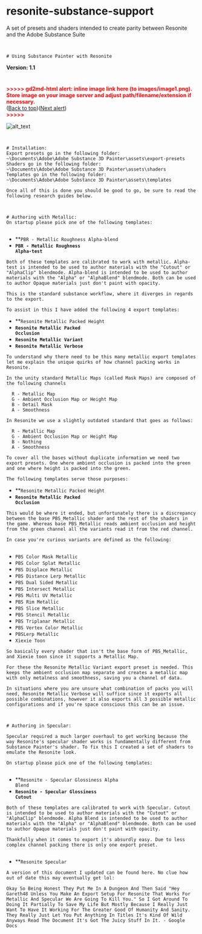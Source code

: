 # resonite-substance-support
 A set of presets and shaders intended to create parity between Resonite and the Adobe Substance Suite

```


# Using Substance Painter with Resonite
```


**Version: 1.1**


# 

<p id="gdcalert1" ><span style="color: red; font-weight: bold">>>>>>  gd2md-html alert: inline image link here (to images/image1.png). Store image on your image server and adjust path/filename/extension if necessary. </span><br>(<a href="#">Back to top</a>)(<a href="#gdcalert2">Next alert</a>)<br><span style="color: red; font-weight: bold">>>>>> </span></p>


![alt_text](images/image1.png "image_tooltip")



```


# Installation:
Export presets go in the following folder:
~\Documents\Adobe\Adobe Substance 3D Painter\assets\export-presets
Shaders go in the following folder:
~\Documents\Adobe\Adobe Substance 3D Painter\assets\shaders
Templates go in the following folder:
~\Documents\Adobe\Adobe Substance 3D Painter\assets\templates

Once all of this is done you should be good to go, be sure to read the following research guides below. 



# Authoring with Metallic:
On startup please pick one of the following templates:


```



* **<code>PBR - Metallic Roughness Alpha-blend</code></strong>
* <strong><code>PBR - Metallic Roughness Alpha-test</code></strong>


```
Both of these templates are calibrated to work with metallic. Alpha-test is intended to be used to author materials with the "Cutout" or "AlphaClip" blendmode. Alpha-blend is intended to be used to author materials with the "Alpha" or "AlphaBlend" blendmode. Both can be used to author Opaque materials just don't paint with opacity.

This is the standard substance workflow, where it diverges in regards to the export.

To assist in this I have added the following 4 export templates:

```



* **<code>Resonite Metallic Packed Height</code></strong>
* <strong><code>Resonite Metallic Packed Occlusion</code></strong>
* <strong><code>Resonite Metallic Variant</code></strong>
* <strong><code>Resonite Metallic Verbose</code></strong>


```
To understand why there need to be this many metallic export templates let me explain the unique quirks of how channel packing works in Resonite.

In the unity standard Metallic Maps (called Mask Maps) are composed of the following channels

  R - Metallic Map
  G - Ambient Occlusion Map or Height Map
  B - Detail Mask
  A - Smoothness

In Resonite we use a slightly outdated standard that goes as follows:

  R - Metallic Map
  G - Ambient Occlusion Map or Height Map
  B - Nothing
  A - Smoothness

To cover all the bases without duplicate information we need two export presets. One where ambient occlusion is packed into the green and one where height is packed into the green.

The following templates serve those purposes:

```



* **<code>Resonite Metallic Packed Height</code></strong>
* <strong><code>Resonite Metallic Packed Occlusion</code></strong>


```
This would be where it ended, but unfortunately there is a discrepancy between the base PBS_Metallic shader and the rest of the shaders in the game. Whereas base PBS_Metallic reads ambient occlusion and height from the green channel all the variants read it from the red channel.

In case you're curious variants are defined as the following:


```



* `PBS Color Mask Metallic`
* `PBS Color Splat Metallic`
* `PBS Displace Metallic`
* `PBS Distance Lerp Metallic`
* `PBS Dual Sided Metallic`
* `PBS Intersect Metallic`
* `PBS Multi UV Metallic`
* `PBS Rim Metallic`
* `PBS Slice Metallic`
* `PBS Stencil Metallic`
* `PBS Triplanar Metallic`
* `PBS Vertex Color Metallic`
* `PBSLerp Metallic`
* `Xiexie Toon`


```
So basically every shader that isn't the base form of PBS_Metallic, and Xiexie toon since it supports a Metallic Map.

For these the Resonite Metallic Variant export preset is needed. This keeps the ambient occlusion map separate and creates a metallic map with only metalness and smoothness, saving you a channel of data.

In situations where you are unsure what combination of packs you will need, Resonite Metallic Verbose will suffice since it exports all possible combinations, however it also exports all 3 possible metallic configurations and if you're space conscious this can be an issue.



# Authoring in Specular:

Specular required a much larger overhaul to get working because the way Resonite's specular shader works is fundamentally different from Substance Painter's shader. To fix this I created a set of shaders to emulate the Resonite look.

On startup please pick one of the following templates:


```



* **<code>Resonite - Specular Glossiness Alpha Blend</code></strong>
* <strong><code>Resonite - Specular Glossiness Cutout</code></strong>


```
Both of these templates are calibrated to work with Specular. Cutout  is intended to be used to author materials with the "Cutout" or "AlphaClip" blendmode. Alpha Blend is intended to be used to author materials with the "Alpha" or "AlphaBlend" blendmode. Both can be used to author Opaque materials just don't paint with opacity.

Thankfully when it comes to export it's absurdly easy. Due to less complex channel packing there is only one export preset.


```



* **<code>Resonite Specular</code></strong>


```
A version of this document I updated can be found here. No clue how out of date this may eventually get lol:

Okay So Being Honest They Put Me In A Dungeon And Then Said "Hey Gareth48 Unless You Make An Export Setup For Resonite That Works For Metallic And Specular We Are Going To Kill You." So I Got Around To Doing It Partially To Save My Life But Mostly Because I Really Just Want To Have It Working For The Greater Good Of Humanity And Sanity. They Really Just Let You Put Anything In Titles It's Kind Of Wild Anyways Read The Document It's Got The Juicy Stuff In It. - Google Docs
